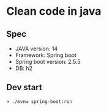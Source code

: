 # Clean code in java
## Spec
- JAVA version: 14
- Framework: Spring boot
- Spring boot version: 2.5.5
- DB: h2

## Dev start
```shell
> ./mvnw spring-boot:run
```